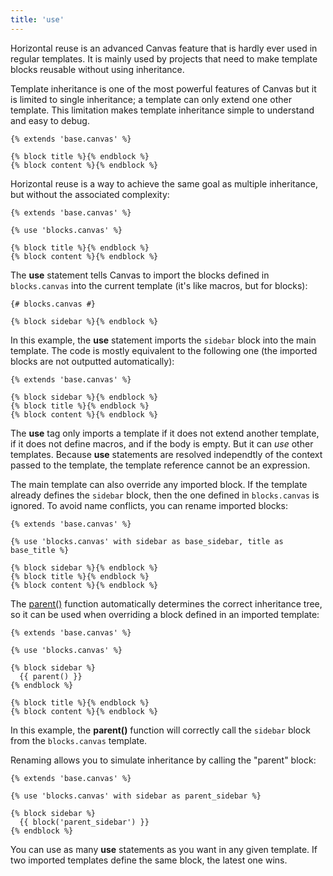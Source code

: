 ```yaml
---
title: 'use'
---
```


Horizontal reuse is an advanced Canvas feature that is hardly ever used in regular templates. It is mainly used by projects that need to make template blocks reusable without using inheritance.

Template inheritance is one of the most powerful features of Canvas but it is limited to single inheritance; a template can only extend one other template. This limitation makes template inheritance simple to understand and easy to debug.

```canvas {% process=false %}
{% extends 'base.canvas' %}

{% block title %}{% endblock %}
{% block content %}{% endblock %}
```

Horizontal reuse is a way to achieve the same goal as multiple inheritance, but without the associated complexity:

```canvas {% process=false %}
{% extends 'base.canvas' %}

{% use 'blocks.canvas' %}

{% block title %}{% endblock %}
{% block content %}{% endblock %}
```

The **use** statement tells Canvas to import the blocks defined in `blocks.canvas` into the current template (it's like macros, but for blocks):

```canvas {% process=false %}
{# blocks.canvas #}

{% block sidebar %}{% endblock %}
```

In this example, the **use** statement imports the `sidebar` block into the main template. The code is mostly equivalent to the following one (the imported blocks are not outputted automatically):

```canvas {% process=false %}
{% extends 'base.canvas' %}

{% block sidebar %}{% endblock %}
{% block title %}{% endblock %}
{% block content %}{% endblock %}
```

The **use** tag only imports a template if it does not extend another template, if it does not define macros, and if the body is empty. But it can *use* other templates. Because **use** statements are resolved independtly of the context passed to the template, the template reference cannot be an expression.

The main template can also override any imported block. If the template already defines the `sidebar` block, then the one defined in `blocks.canvas` is ignored. To avoid name conflicts, you can rename imported blocks:

```canvas {% process=false %}
{% extends 'base.canvas' %}

{% use 'blocks.canvas' with sidebar as base_sidebar, title as base_title %}

{% block sidebar %}{% endblock %}
{% block title %}{% endblock %}
{% block content %}{% endblock %}
```

The [parent()](/docs/canvas/functions/parent) function automatically determines the correct inheritance tree, so it can be used when overriding a block defined in an imported template:

```canvas {% process=false %}
{% extends 'base.canvas' %}

{% use 'blocks.canvas' %}

{% block sidebar %}
  {{ parent() }}
{% endblock %}

{% block title %}{% endblock %}
{% block content %}{% endblock %}
```

In this example, the **parent()** function will correctly call the `sidebar` block from the `blocks.canvas` template.

Renaming allows you to simulate inheritance by calling the "parent" block:

```canvas {% process=false %}
{% extends 'base.canvas' %}

{% use 'blocks.canvas' with sidebar as parent_sidebar %}

{% block sidebar %}
  {{ block('parent_sidebar') }}
{% endblock %}
```

You can use as many **use** statements as you want in any given template. If two imported templates define the same block, the latest one wins.
